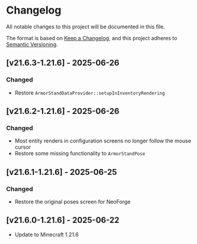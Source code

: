 # Changelog
All notable changes to this project will be documented in this file.

The format is based on [Keep a Changelog](https://keepachangelog.com/en/1.0.0/),
and this project adheres to [Semantic Versioning](https://semver.org/spec/v2.0.0.html).

## [v21.6.3-1.21.6] - 2025-06-26
### Changed
- Restore `ArmorStandDataProvider::setupInInventoryRendering`

## [v21.6.2-1.21.6] - 2025-06-26
### Changed
- Most entity renders in configuration screens no longer follow the mouse cursor
- Restore some missing functionality to `ArmorStandPose`

## [v21.6.1-1.21.6] - 2025-06-25
### Changed
- Restore the original poses screen for NeoForge

## [v21.6.0-1.21.6] - 2025-06-22
- Update to Minecraft 1.21.6

